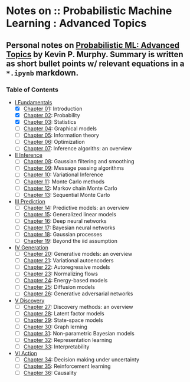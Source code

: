 # Notes on :: Probabilistic Machine Learning : Advanced Topics
Personal notes on [Probabilistic ML: Advanced Topics](https://probml.github.io/pml-book/book2.html) by Kevin P. Murphy. 
Summary is written as short bullet points w/ relevant equations in a `*.ipynb` markdown.
---
### Table of Contents
<!-- toc -->

- [I Fundamentals](#i-fundamentals)
    - [X] [Chapter 01](#ch01): Introduction
    - [X] [Chapter 02](https://github.com/Igodlab/ml-book/blob/main/Chapter02.ipynb): Probability
    - [X] [Chapter 03](https://github.com/Igodlab/ml-book/blob/main/Chapter03.ipynb): Statistics
    - [ ] [Chapter 04](https://github.com/Igodlab/ml-book/blob/main/Chapter04.ipynb): Graphical models
    - [ ] [Chapter 05](https://github.com/Igodlab/ml-book/blob/main/Chapter05.ipynb): Information theory
    - [ ] [Chapter 06](https://github.com/Igodlab/ml-book/blob/main/Chapter06.ipynb): Optimization
    - [ ] [Chapter 07](https://github.com/Igodlab/ml-book/blob/main/Chapter07.ipynb): Inference algoriths: an overview
- [II Inference](#ii-inference)
    - [ ] [Chapter 08](https://github.com/Igodlab/ml-book/blob/main/Chapter08.ipynb): Gaussian filtering and smoothing
    - [ ] [Chapter 09](https://github.com/Igodlab/ml-book/blob/main/Chapter09.ipynb): Message passing algorithms
    - [ ] [Chapter 10](https://github.com/Igodlab/ml-book/blob/main/Chapter10.ipynb): Variational Inference
    - [ ] [Chapter 11](https://github.com/Igodlab/ml-book/blob/main/Chapter11.ipynb): Monte Carlo methods
    - [ ] [Chapter 12](https://github.com/Igodlab/ml-book/blob/main/Chapter12.ipynb): Markov chain Monte Carlo 
    - [ ] [Chapter 13](https://github.com/Igodlab/ml-book/blob/main/Chapter13.ipynb): Sequential Monte Carlo
- [III Prediction](#iii-prediction)
    - [ ] [Chapter 14](https://github.com/Igodlab/ml-book/blob/main/Chapter14.ipynb): Predictive models: an overview 
    - [ ] [Chapter 15](https://github.com/Igodlab/ml-book/blob/main/Chapter15.ipynb): Generalized linear models 
    - [ ] [Chapter 16](https://github.com/Igodlab/ml-book/blob/main/Chapter16.ipynb): Deep neural networks 
    - [ ] [Chapter 17](https://github.com/Igodlab/ml-book/blob/main/Chapter17.ipynb): Bayesian neural networks 
    - [ ] [Chapter 18](https://github.com/Igodlab/ml-book/blob/main/Chapter18.ipynb): Gaussian processes 
    - [ ] [Chapter 19](https://github.com/Igodlab/ml-book/blob/main/Chapter19.ipynb): Beyond the iid assumption 
- [IV Generation](#iv-generation)
    - [ ] [Chapter 20](https://github.com/Igodlab/ml-book/blob/main/Chapter20.ipynb): Generative models: an overview 
    - [ ] [Chapter 21](https://github.com/Igodlab/ml-book/blob/main/Chapter21.ipynb): Variational autoencoders 
    - [ ] [Chapter 22](https://github.com/Igodlab/ml-book/blob/main/Chapter22.ipynb): Autoregressive models 
    - [ ] [Chapter 23](https://github.com/Igodlab/ml-book/blob/main/Chapter23.ipynb): Normalizing flows 
    - [ ] [Chapter 24](https://github.com/Igodlab/ml-book/blob/main/Chapter24.ipynb): Energy-based models 
    - [ ] [Chapter 25](https://github.com/Igodlab/ml-book/blob/main/Chapter25.ipynb): Diffusion models 
    - [ ] [Chapter 26](https://github.com/Igodlab/ml-book/blob/main/Chapter26.ipynb): Generative adversarial networks 
- [V Discovery](#v-discovery)
    - [ ] [Chapter 27](https://github.com/Igodlab/ml-book/blob/main/Chapter27.ipynb): Discovery methods: an overview 
    - [ ] [Chapter 28](https://github.com/Igodlab/ml-book/blob/main/Chapter28.ipynb): Latent factor models 
    - [ ] [Chapter 29](https://github.com/Igodlab/ml-book/blob/main/Chapter29.ipynb): State-space models 
    - [ ] [Chapter 30](https://github.com/Igodlab/ml-book/blob/main/Chapter30.ipynb): Graph lerning 
    - [ ] [Chapter 31](https://github.com/Igodlab/ml-book/blob/main/Chapter31.ipynb): Non-parametric Bayesian models 
    - [ ] [Chapter 32](https://github.com/Igodlab/ml-book/blob/main/Chapter32.ipynb): Representation learning 
    - [ ] [Chapter 33](https://github.com/Igodlab/ml-book/blob/main/Chapter33.ipynb): Interpretability 
- [VI Action](#vi-action)
    - [ ] [Chapter 34](https://github.com/Igodlab/ml-book/blob/main/Chapter34.ipynb): Decision making under uncertainty 
    - [ ] [Chapter 35](https://github.com/Igodlab/ml-book/blob/main/Chapter35.ipynb): Reinforcement learning 
    - [ ] [Chapter 36](https://github.com/Igodlab/ml-book/blob/main/Chapter36.ipynb): Causality 

<!-- tocstop -->

